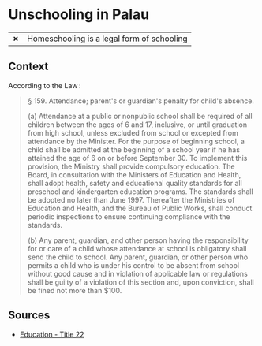 # Unschooling in Palau
| | |
|-|-|
| __✗__ | Homeschooling is a legal form of schooling |

## Context

According to the Law :

> § 159. Attendance; parent's or guardian's penalty for child's absence.
>
> (a) Attendance at a public or nonpublic school shall be required of all children between the ages of 6 and 17, inclusive, or until graduation from high school, unless excluded from school or excepted from attendance by the Minister. For the purpose of beginning school, a child shall be admitted at the beginning of a school year if he has attained the age of 6 on or before September 30. To implement this provision, the Ministry shall provide compulsory education. The Board, in consultation with the Ministers of Education and Health, shall adopt health, safety and educational quality standards for all preschool and kindergarten education programs. The standards shall be adopted no later than June 1997. Thereafter the Ministries of Education and Health, and the Bureau of Public Works, shall conduct periodic inspections to ensure continuing compliance with the standards.
>
> (b) Any parent, guardian, and other person having the responsibility for or care of a child whose attendance at school is obligatory shall send the child to school. Any parent, guardian, or other person who permits a child who is under his control to be absent from school without good cause and in violation of applicable law or regulations shall be guilty of a violation of this section and, upon conviction, shall be fined not more than $100.

## Sources

 * [Education - Title 22](http://www.paclii.org/pw/legis/consol_act/et22144/)
